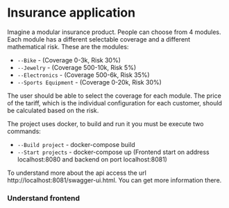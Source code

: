 # Insurance application

Imagine a modular insurance product. People can choose from 4 modules. Each module has a different
selectable coverage and a different mathematical risk.
These are the modules:

- `--Bike` - (Coverage 0-3k, Risk 30%)
- `--Jewelry` - (Coverage 500-10k, Risk 5%)
- `--Electronics` - (Coverage 500-6k, Risk 35%)
- `--Sports Equipment` - (Coverage 0-20k, Risk 30%)

The user should be able to select the coverage for each module. The price of the tariff, which is the individual
configuration for each customer, should be calculated based on the risk.

The project uses docker, to build and run it you must be execute two commands: 
- `--Build project` - docker-compose build
- `--Start projects` - docker-compose up (Frontend start on address localhost:8080 and backend on port localhost:8081)

To understand more about the api access the url http://localhost:8081/swagger-ui.html. You can get more information there.

### Understand frontend


